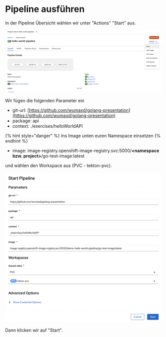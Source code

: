 # Pipeline ausführen

In der Pipeline Übersicht wählen wir unter "Actions" "Start" aus.

![](../../../.gitbook/assets/screenshot-2021-04-14-at-22.34.07.png)

Wir fügen die folgenden Parameter ein

* git-url: [https://github.com/wumaxd/golang-presentation](https://github.com/wumaxd/golang-presentation)
* package: api
* context: ./exercises/helloWorldAPI

{% hint style="danger" %}
Ins Image unten euren Namespace einsetzen
{% endhint %}

* image: image-registry.openshift-image-registry.svc:5000/**&lt;namespace bzw. project&gt;**/go-test-image:latest

und wählen den Workspace aus \(PVC - tekton-pvc\).

![](../../../.gitbook/assets/screenshot-2021-04-14-at-22.36.08.png)

Dann klicken wir auf "Start".



